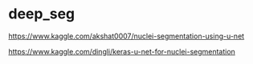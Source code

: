 # deep_seg

https://www.kaggle.com/akshat0007/nuclei-segmentation-using-u-net 

https://www.kaggle.com/dingli/keras-u-net-for-nuclei-segmentation 